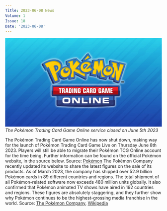 ```yaml
---
Title: 2023-06-08 News
Volume: 1
Issue: 18
Date: '2023-06-08'
---
```


[![The Pokémon Trading Card Game Online service closed on June 5th 2023](/web/images/the-pokemon-trading-card-game-online-service-closed-on-june-5th-2023.png)](/web/images/the-pokemon-trading-card-game-online-service-closed-on-june-5th-2023.png)*The Pokémon Trading Card Game Online service closed on June 5th 2023*

The Pokémon Trading Card Game Online has now shut down, making way for the launch of Pokémon Trading Card Game Live on Thursday June 8th 2023. Players will still be able to migrate their Pokémon TCG Online account for the time being. Further information can be found on the official Pokémon website, in the source below.
Source: [Pokémon](https://www.pokemon.com/us/pokemon-news/pokemon-trading-card-game-online-will-sunset-on-june-5)
The Pokémon Company recently updated its website to share the latest figures on the sale of its products. As of March 2023, the company has shipped over 52.9 billion Pokémon cards in 89 different countries and regions. The total shipment of all Pokémon-related software now exceeds 480 million units globally. It also confirmed that Pokémon animated TV shows have aired in 192 countries and regions. These figures are absolutely staggering, and they further show why Pokémon continues to be the highest-grossing media franchise in the world.
Source: [The Pokémon Company](https://corporate.pokemon.co.jp/en/aboutus/figures/), [Wikipedia](https://en.wikipedia.org/wiki/List_of_highest-grossing_media_franchises)